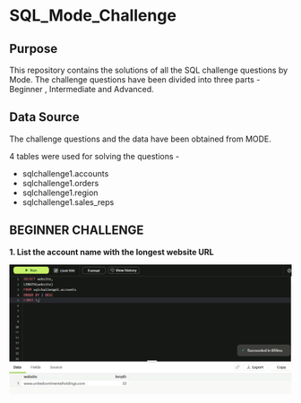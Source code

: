 # SQL_Mode_Challenge

## Purpose

This repository contains the solutions of all the SQL challenge questions by Mode. The challenge questions have been divided into three parts - Beginner , Intermediate and Advanced.

## Data Source

The challenge questions and the data have been obtained from MODE.

4 tables were used for solving the questions - 

- sqlchallenge1.accounts
- sqlchallenge1.orders
- sqlchallenge1.region
- sqlchallenge1.sales_reps

## BEGINNER CHALLENGE

**1. List the account name with the longest website URL**

![](images/beginner_1.png)



